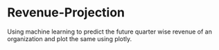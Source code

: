 # Revenue-Projection
Using machine learning to predict the future quarter wise revenue of an organization and plot the  same using plotly.
